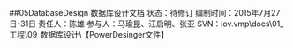 ##05DatabaseDesign
	数据库设计文档
	状态：待修订
	编制时间：2015年7月27日-31日
	责任人：陈雄
	参与人：马瑜昆、汪启明、张亚
	SVN：iov.vmp\docs\01_工程\09_数据库设计\【PowerDesinger文件】